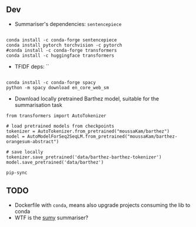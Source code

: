 

## Dev

- Summariser's dependencies: `sentencepiece`
```shell

conda install -c conda-forge sentencepiece
conda install pytorch torchvision -c pytorch
#conda install -c conda-forge transformers
conda install -c huggingface transformers
```
- TFIDF deps: `` 
```shell

conda install -c conda-forge spacy
python -m spacy download en_core_web_sm

```

- Download locally pretrained Barthez model, suitable for the summarisation task
```shell
from transformers import AutoTokenizer

# load pretrained models from checkpoints
tokenizer = AutoTokenizer.from_pretrained("moussaKam/barthez")
model = AutoModelForSeq2SeqLM.from_pretrained("moussaKam/barthez-orangesum-abstract")

# save locally
tokenizer.save_pretrained('data/barthez-barthez-tokenizer')
model.save_pretrained('data/barthez')

```


```shell
pip-sync
```

## TODO

- Dockerfile with `conda`, means also upgrade projects consuming the lib to conda
- WTF is the [sumy](https://github.com/miso-belica/sumy) summariser?